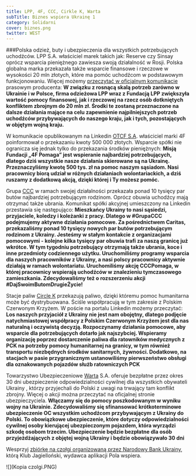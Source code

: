 ```yaml
---
title: LPP, 4F, CCC, Cirkle K, Warta
subTitle: Biznes wspiera Ukrainę 1
category: Solidarni
cover: biznes.png
twitter: WEST
---
```


###Polska odzież, buty i ubezpieczenia dla wszystkich potrzebujących uchodźców.
LPP S.A. właściciel marek takich jak: Reserve czy Sinsay oprócz wsparcia pieniężnego zawiesza swoją działalność w Rosji. Polska globalna marka przekazała także wsparcie finansowe i rzeczowe w wysokości 20 mln złotych, które ma pomóc uchodźcom w podstawowym funkcjonowaniu. Więcej możemy [przeczytać w oficjalnym komunikacie](https://www.lppsa.com/informacje-prasowe/lpp-zwieksza-skale-pomocy-dla-ukrainy-do-20-mln-zl) prasowym producenta: **W związku z rosnącą skalą potrzeb zarówno w Ukrainie i w Polsce, firma odzieżowa LPP wraz z Fundacją LPP zwiększyła wartość pomocy finansowej, jak i rzeczowej na rzecz osób dotkniętych konfliktem zbrojnym do 20 mln zł. Środki te zostaną przeznaczone na dalsze działania mające na celu zapewnienie najpilniejszych potrzeb uchodźców przybywających do naszego kraju, jak i tych, pozostających w objętym wojną kraju.**

W komunikacie opublikowanym na Linkedin [OTCF S.A](https://www.linkedin.com/posts/otcf-sp-z-o-o-_standwithukraine-otcfteam-activity-6905527880739344384-QoSj). właściciel marki 4F poinformował o przekazaniu kwoty 500 000 złotych. Wsparcie spółki nie ogranicza się jednak tylko do przekazania środków pieniężnych: **Misją Fundacji „4F Pomaga” jest wspieranie najbardziej potrzebujących, dlatego dziś wszystkie nasze działania skierowane są na Ukrainę. Przeznaczyliśmy kwotę 500 tys. zł na pomoc naszym sąsiadom. Nasi pracownicy biorą udział w różnych działaniach wolontariackich, a dziś ruszamy z dodatkową akcją, dzięki której i Ty możesz pomóc.**

Grupa [CCC](https://www.linkedin.com/posts/ccc_group_grupaccc-dajswoimbutomdrugieahqycie-solidarnizukrainafb-activity-6904091528080228352-k8rx) w ramach swojej działalności przekazała ponad 10 tysięcy par butów najbardziej potrzebującym rodzinom. Oprócz obuwia uchodźcy mają otrzymać także ubrania. Komunikat spółki akcyjnej umieszczony na Linkedin przestawia się następująco: **Mieszkańcy Ukrainy to nasi sąsiedzi, przyjaciele, koledzy i koleżanki z pracy. Dlatego w #GrupaCCC podejmujemy aktywne działania pomocowe. Za pośrednictwem Caritas, przekazaliśmy ponad 10 tysięcy nowych par butów potrzebującym rodzinom z Ukrainy. Jesteśmy w stałym kontakcie z organizacjami pomocowymi - kolejne kilka tysięcy par obuwia trafi za naszą granicę już wkrótce. W tym tygodniu potrzebujący otrzymają także ubrania, koce i inne przedmioty codziennego użytku. Uruchomiliśmy programy wsparcia dla naszych pracowników z Ukrainy, a nasi polscy pracownicy aktywnie działają w ramach wolontariatu. Uruchomiliśmy akcję CCCPomaga, w której pracownicy wspierają uchodźców w znalezieniu tymczasowego zamieszkania. Zdecydowaliśmy też o rozszerzeniu akcji #DajSwoimButomDrugieŻycie!**

Stacje paliw [Circle K](https://www.linkedin.com/posts/circle-k_ukraine-pomoc-pomagamynaokraglo-activity-6903391132839936000-peIw) przekazują paliwo, dzięki któremu pomoc humanitarna może być dystrybuowana. Ściśle współpracują w tym zakresie z Polskim Czerwonym Krzyżem. W poście na portalu Linkedin możemy przeczytać: **Los naszych przyjaciół z Ukrainy nie jest nam obojętny, dlatego podjęcie natychmiastowej współpracy z Polskim Czerwonym Krzyżem jest dla nas naturalną i oczywistą decyzją. Rozpoczynamy działania pomocowe, aby wsparcie dla potrzebujących dotarło jak najszybciej. Wspieramy organizację poprzez dostarczenie paliwa dla ratowników medycznych z PCK na potrzeby pomocy humanitarnej na granicy, w tym również transportu niezbędnych środków sanitarnych, żywności. Dodatkowo, na stacjach w pasie przygranicznym ustanowiliśmy pierwszeństwo obsługi dla oznakowanych pojazdów służb ratowniczych PCK**

Towarzystwo Ubezpieczeniowe [Warta](https://www.linkedin.com/posts/warta_solidarnizukrainafb-activity-6903814376764358656-g9YP) S.A. oferuje bezpłatne przez okres 30 dni ubezpieczenie odpowiedzialności cywilnej dla wszystkich obywateli Ukrainy , którzy przyjechali do Polski z uwagi na trwający tam konflikt zbrojny. Więcej o akcji można przeczytać na oficjalnej stronie ubezpieczyciela. **Włączamy się do pomocy poszkodowanym w wyniku wojny na Ukrainie. Zdecydowaliśmy się sfinansować krótkoterminowe ubezpieczenie OC wszystkim uchodźcom przybywającym z Ukrainy do Polski. To obowiązkowe ubezpieczenie, które dotyczy odpowiedzialności cywilnej osoby kierującej ubezpieczonym pojazdem, która wyrządzi szkodę osobom trzecim. Ubezpieczenie będzie bezpłatne dla osób przyjeżdżających z objętej wojną Ukrainy i będzie obowiązywało 30 dni**

Wesprzyj [zbiórkę na czołgi organizowaną przez Narodowy Bank Ukrainy](https://klubjagiellonski.pl/wesprzyj-ukrainska-armie/), którą Klub Jagielloński, wydawca aplikacji Pola wspiera.

![](Kopia czolgi.PNG)
